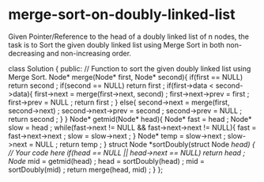 # merge-sort-on-doubly-linked-list
Given Pointer/Reference to the head of a doubly linked list of n nodes, the task is to Sort the given doubly linked list using Merge Sort in both non-decreasing and non-increasing order.

class Solution {
  public:
    // Function to sort the given doubly linked list using Merge Sort.
    Node* merge(Node* first, Node* second){
        if(first == NULL) return second ;
        if(second == NULL) return first ;
        if(first->data < second->data){
            first->next = merge(first->next, second) ;
            first->next->prev = first ;
            first->prev = NULL ;
            return first ;
        }
        else{
            second->next = merge(first, second->next) ;
            second->next->prev = second ;
            second->prev = NULL ;
            return second ;
        }
    }
    Node* getmid(Node* head){
        Node* fast = head ;
        Node* slow = head ;
        while(fast->next != NULL && fast->next->next != NULL){
            fast = fast->next->next ;
            slow = slow->next ;
        }
        Node* temp = slow->next ;
        slow->next = NULL ;
        return temp ;
    }
    struct Node *sortDoubly(struct Node *head) {
        // Your code here
        if(head == NULL || head->next == NULL) return head ;
        Node* mid = getmid(head) ;
        head = sortDoubly(head) ;
        mid = sortDoubly(mid) ;
        return merge(head, mid) ;
    }
};
